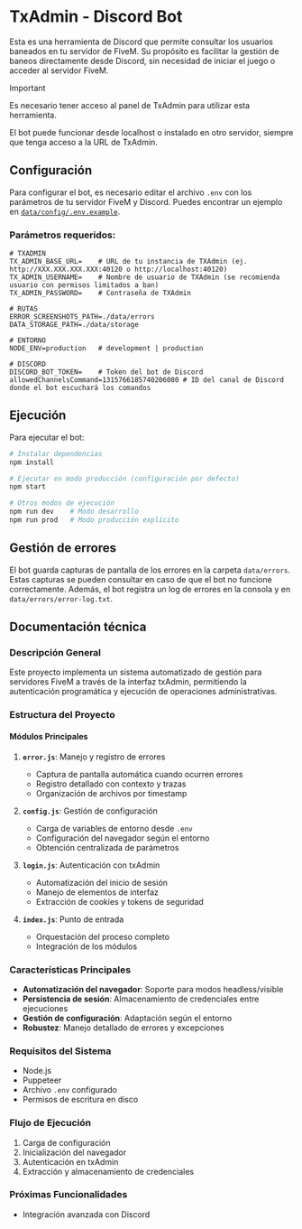# TxAdmin - Discord Bot

Esta es una herramienta de Discord que permite consultar los usuarios baneados en tu servidor de FiveM. Su propósito es facilitar la gestión de baneos directamente desde Discord, sin necesidad de iniciar el juego o acceder al servidor FiveM.

> [!IMPORTANT]
> Es necesario tener acceso al panel de TxAdmin para utilizar esta herramienta.

El bot puede funcionar desde localhost o instalado en otro servidor, siempre que tenga acceso a la URL de TxAdmin.

## Configuración

Para configurar el bot, es necesario editar el archivo `.env` con los parámetros de tu servidor FiveM y Discord. Puedes encontrar un ejemplo en [`data/config/.env.example`](./data/config/.env.example).

### Parámetros requeridos:

```env
# TXADMIN
TX_ADMIN_BASE_URL=    # URL de tu instancia de TXAdmin (ej. http://XXX.XXX.XXX.XXX:40120 o http://localhost:40120)
TX_ADMIN_USERNAME=    # Nombre de usuario de TXAdmin (se recomienda usuario con permisos limitados a ban)
TX_ADMIN_PASSWORD=    # Contraseña de TXAdmin

# RUTAS
ERROR_SCREENSHOTS_PATH=./data/errors
DATA_STORAGE_PATH=./data/storage

# ENTORNO
NODE_ENV=production   # development | production

# DISCORD
DISCORD_BOT_TOKEN=    # Token del bot de Discord
allowedChannelsCommand=1315766185740206080 # ID del canal de Discord donde el bot escuchará los comandos
```

## Ejecución

Para ejecutar el bot:

```bash
# Instalar dependencias
npm install

# Ejecutar en modo producción (configuración por defecto)
npm start

# Otros modos de ejecución
npm run dev    # Modo desarrollo
npm run prod   # Modo producción explícito
```

## Gestión de errores

El bot guarda capturas de pantalla de los errores en la carpeta `data/errors`. Estas capturas se pueden consultar en caso de que el bot no funcione correctamente. Además, el bot registra un log de errores en la consola y en `data/errors/error-log.txt`.

## Documentación técnica

### Descripción General
Este proyecto implementa un sistema automatizado de gestión para servidores FiveM a través de la interfaz txAdmin, permitiendo la autenticación programática y ejecución de operaciones administrativas.

### Estructura del Proyecto

#### Módulos Principales

1. **`error.js`**: Manejo y registro de errores
    - Captura de pantalla automática cuando ocurren errores
    - Registro detallado con contexto y trazas
    - Organización de archivos por timestamp

2. **`config.js`**: Gestión de configuración
    - Carga de variables de entorno desde `.env`
    - Configuración del navegador según el entorno
    - Obtención centralizada de parámetros

3. **`login.js`**: Autenticación con txAdmin
    - Automatización del inicio de sesión
    - Manejo de elementos de interfaz
    - Extracción de cookies y tokens de seguridad

4. **`index.js`**: Punto de entrada
    - Orquestación del proceso completo
    - Integración de los módulos

### Características Principales

- **Automatización del navegador**: Soporte para modos headless/visible
- **Persistencia de sesión**: Almacenamiento de credenciales entre ejecuciones
- **Gestión de configuración**: Adaptación según el entorno
- **Robustez**: Manejo detallado de errores y excepciones

### Requisitos del Sistema
- Node.js
- Puppeteer
- Archivo `.env` configurado
- Permisos de escritura en disco

### Flujo de Ejecución
1. Carga de configuración
2. Inicialización del navegador
3. Autenticación en txAdmin
4. Extracción y almacenamiento de credenciales

### Próximas Funcionalidades
- Integración avanzada con Discord